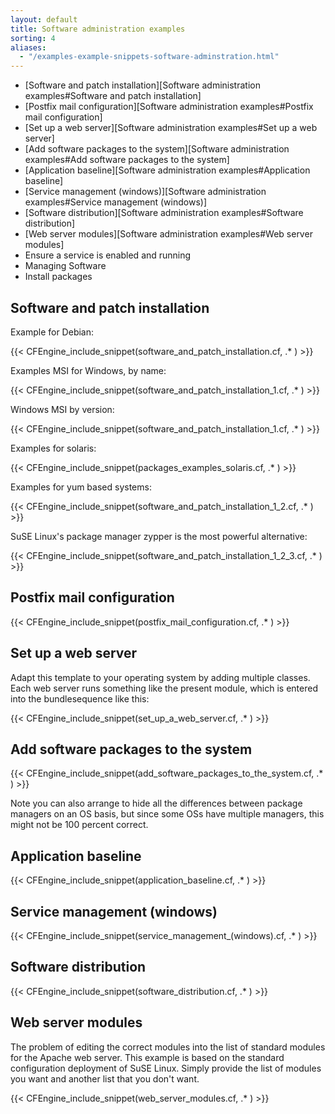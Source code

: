 ```yaml
---
layout: default
title: Software administration examples
sorting: 4
aliases:
  - "/examples-example-snippets-software-adminstration.html"
---
```


- [Software and patch installation][Software administration examples#Software and patch installation]
- [Postfix mail configuration][Software administration examples#Postfix mail configuration]
- [Set up a web server][Software administration examples#Set up a web server]
- [Add software packages to the system][Software administration examples#Add software packages to the system]
- [Application baseline][Software administration examples#Application baseline]
- [Service management (windows)][Software administration examples#Service management (windows)]
- [Software distribution][Software administration examples#Software distribution]
- [Web server modules][Software administration examples#Web server modules]
- Ensure a service is enabled and running
- Managing Software
- Install packages

## Software and patch installation

Example for Debian:

{{< CFEngine_include_snippet(software_and_patch_installation.cf, .* ) >}}

Examples MSI for Windows, by name:

{{< CFEngine_include_snippet(software_and_patch_installation_1.cf, .* ) >}}

Windows MSI by version:

{{< CFEngine_include_snippet(software_and_patch_installation_1.cf, .* ) >}}

Examples for solaris:

{{< CFEngine_include_snippet(packages_examples_solaris.cf, .* ) >}}

Examples for yum based systems:

{{< CFEngine_include_snippet(software_and_patch_installation_1_2.cf, .* ) >}}

SuSE Linux's package manager zypper is the most powerful alternative:

{{< CFEngine_include_snippet(software_and_patch_installation_1_2_3.cf, .* ) >}}

## Postfix mail configuration

{{< CFEngine_include_snippet(postfix_mail_configuration.cf, .* ) >}}

## Set up a web server

Adapt this template to your operating system by adding multiple classes. Each web server runs something like the present module, which is entered into the bundlesequence like this:

{{< CFEngine_include_snippet(set_up_a_web_server.cf, .* ) >}}

## Add software packages to the system

{{< CFEngine_include_snippet(add_software_packages_to_the_system.cf, .* ) >}}

Note you can also arrange to hide all the differences between package managers on an OS basis, but since some OSs have multiple managers, this might not be 100 percent correct.

## Application baseline

{{< CFEngine_include_snippet(application_baseline.cf, .* ) >}}

## Service management (windows)

{{< CFEngine_include_snippet(service_management_(windows).cf, .* ) >}}

## Software distribution

{{< CFEngine_include_snippet(software_distribution.cf, .* ) >}}

## Web server modules

The problem of editing the correct modules into the list of standard modules for the Apache web server. This example is based on the standard configuration deployment of SuSE Linux. Simply provide the list of modules you want and another list that you don't want.

{{< CFEngine_include_snippet(web_server_modules.cf, .* ) >}}
